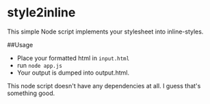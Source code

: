 # style2inline
This simple Node script implements your stylesheet into inline-styles.

##Usage
- Place your formatted html in `input.html`
- run `node app.js`
- Your output is dumped into output.html.

This node script doesn't have any dependencies at all. I guess that's something good.